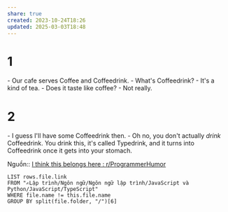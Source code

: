 ```yaml
---
share: true
created: 2023-10-24T18:26
updated: 2025-03-03T18:48
---
```

# 1
\- Our cafe serves Coffee and Coffeedrink.
\- What's Coffeedrink?
\- It's a kind of tea.
\- Does it taste like coffee?
\- Not really.
# 2
\- I guess I'll have some Coffeedrink then.
\- Oh no, you don't actually _drink_ Coffeedrink. You drink this, it's called Typedrink, and it turns into Coffeedrink once it gets into your stomach.

Nguồn:: [I think this belongs here : r/ProgrammerHumor](https://www.reddit.com/r/ProgrammerHumor/comments/at1n7l/comment/egybe2g/?utm_source=share&utm_medium=web2x&context=3) 

```dataview
LIST rows.file.link
FROM "✍️Lập trình/Ngôn ngữ/Ngôn ngữ lập trình/JavaScript và Python/JavaScript/TypeScript"
WHERE file.name != this.file.name
GROUP BY split(file.folder, "/")[6]
```